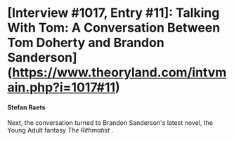 # [Interview #1017, Entry #11]: Talking With Tom: A Conversation Between Tom Doherty and Brandon Sanderson](https://www.theoryland.com/intvmain.php?i=1017#11)

#### Stefan Raets

Next, the conversation turned to Brandon Sanderson's latest novel, the Young Adult fantasy
*The Rithmatist*
.

